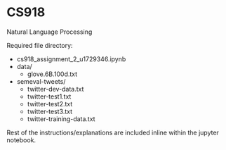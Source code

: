 # CS918
Natural Language Processing


Required file directory:

- cs918_assignment_2_u1729346.ipynb
- data/
    - glove.6B.100d.txt
- semeval-tweets/
    - twitter-dev-data.txt
    - twitter-test1.txt
    - twitter-test2.txt
    - twitter-test3.txt
    - twitter-training-data.txt


Rest of the instructions/explanations are included inline within the jupyter notebook.
